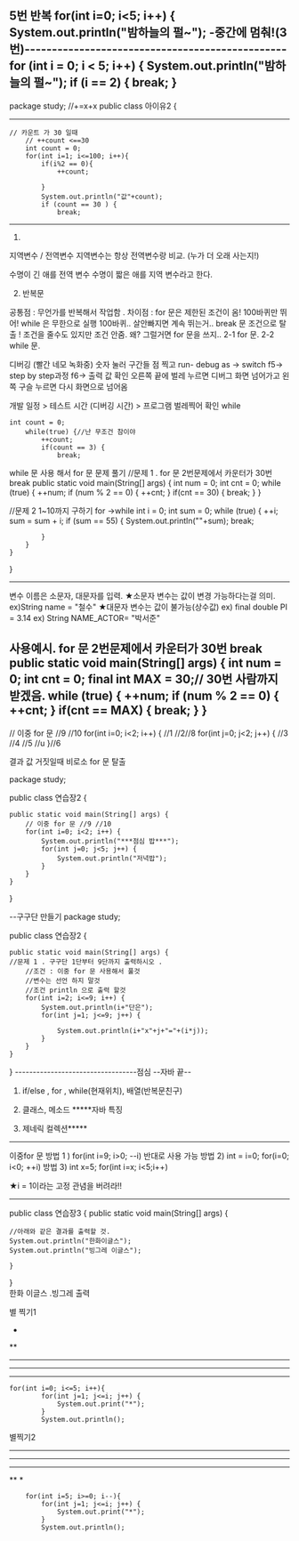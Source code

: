 
5번 반복
for(int i=0; i<5; i++) {
			System.out.println("밤하늘의 펄~");
-중간에 멈춰!(3번)------------------------------------------------
	for (int i = 0; i < 5; i++) {
			System.out.println("밤하늘의 펄~");
			if (i == 2) {
				break;
			}
-------------------------------------------------------------------------

package study;
//+=x+x
public class 아이유2 {


----------------------------------------------------------------
	// 카운트 가 30 일때
		// ++count <==30
		int count = 0;
		for(int i=1; i<=100; i++){
			if(i%2 == 0){
				++count;
				
			}
			System.out.println("값"+count);
			if (count == 30 ) {
				break;


-----------------------------------------------------------------------

1.
지역변수 / 전역변수
지역변수는 항상 전역변수랑 비교. (누가 더 오래 사는지!)


수명이 긴 애를 전역 변수 
수명이 짧은 애를  지역 변수라고 한다.

2. 반복문

공통점 : 무언가를 반복해서 작업함 . 
차이점 : for 문은  제한된 조건이 옴! 100바퀴만 뛰어!
	while 은 무한으로 실행 100바퀴.. 
	살안빠지면 계속 뛰는거.. break 문 조건으로 탈출 ! 
	조건을 줄수도 있지만 조건 안줌. 왜? 그럴거면 for 문을 쓰지..
2-1 for 문. 
2-2 while 문.

디버깅 (빨간 네모 녹화중)
숫자 눌러 구간들 점 찍고 
run- debug as -> switch
f5-> step by step과정
f6-> 출력 값 확인 
오른쪽 끝에 벌레 누르면 디버그 화면 넘어가고 
왼쪽 구슬 누르면 다시 화면으로 넘어옴

개발 일정 > 테스트 시간 (디버깅 시간) > 프로그램 벌레찍어 확인 
while 


	int count = 0;
		while(true) {//난 무조건 참이야 
			++count;
			if(count == 3) {
				break;


while 문 사용 해서 for 문 문제 풀기
//문제 1 .  for 문 2번문제에서 카운터가 30번 break
	public static void main(String[] args) {
		int num = 0;
		int cnt = 0;
		while (true) {
			++num;
			if (num % 2 == 0) {
				++cnt;
			}
			if(cnt == 30) {
				break;
			}
		}

//문제 2 1~10까지 구하기 for ->while 
		int i = 0;
		int sum = 0;
		while (true) {
			++i;
			sum = sum + i;
			if (sum == 55) {
				System.out.println(""+sum);
				break;
			
			}
		}
	}
}




--------------------------------------------
변수 이름은 소문자, 대문자를 입력.
★소문자 변수는 값이 변경 가능하다는걸 의미.
ex)String name = "철수"
★대문자 변수는 값이 불가능(상수값)
ex) final double PI = 3.14
ex) String NAME_ACTOR= "박서준"

사용예시.  for 문 2번문제에서 카운터가 30번 break
	public static void main(String[] args) {
		int num = 0;
		int cnt = 0;
		final int MAX = 30;// 30번 사람까지 받겠음.
		while (true) {
			++num;
			if (num % 2 == 0) {
				++cnt;
			}
			if(cnt == MAX) {
				break;
			}
		}
---------------------------

// 이중 for 문 //9 //10
		for(int i=0; i<2; i++) {
				//1   //2//8
			for(int j=0; j<2; j++) {
		//3			//4		//5	//u
			}//6





결과 값 거짓일때 비로소 for 문 탈출 


package study;

public class 연습장2 {

	public static void main(String[] args) {
		// 이중 for 문 //9 //10
		for(int i=0; i<2; i++) {
			System.out.println("***점심 밥***");				
			for(int j=0; j<5; j++) {
				System.out.println("저녁밥");
			}
		}
	}
}



--구구단 만들기
package study;

public class 연습장2 {

	public static void main(String[] args) {
	//문제 1 . 구구단 1단부터 9단까지 출력하시오 . 
		//조건 : 이중 for 문 사용해서 풀것
		//변수는 선언 하지 말것
		//조건 println 으로 출력 할것 
		for(int i=2; i<=9; i++) {	
			System.out.println(i+"단은");
			for(int j=1; j<=9; j++) {
			
				System.out.println(i+"x"+j+"="+(i*j));
			}
		}
	}
}
----------------------------------점심
--자바 끝--
1. if/else , for , while(현재위치), 배열(반복문친구)

2. 클래스, 메소드 *****자바 특징
3. 제네릭 컬렉션*****

---------------------------------------

이중for 문 
방법 1 )
for(int i=9; i>0; --i) 반대로 사용 가능 
방법 2)
int = i=0;
for(i=0; i<0; ++i)
방법 3)
int x=5;
for(int i=x; i<5;i++)

★i = 1이라는 고정 관념을 버려라!!

-------------
public class 연습장3 {
public static void main(String[] args) {

	//아래와 같은 결과를 출력할 것.
	System.out.println("한화이글스");
	System.out.println("빙그레 이글스");
	
	}
}	
한화 이글스 .빙그레 출력 



별 찍기1

*
**
***
****
*****

	for(int i=0; i<=5; i++){
			for(int j=1; j<=i; j++) {
				System.out.print("*");
			}
			System.out.println();
			



별찍기2
*****
****
***
**
*



		for(int i=5; i>=0; i--){
			for(int j=1; j<=i; j++) {
				System.out.print("*");
			}
			System.out.println();
			